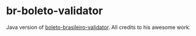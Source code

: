 # br-boleto-validator

Java version of [boleto-brasileiro-validator](https://github.com/mcrvaz/boleto-brasileiro-validator). All credits to his awesome work.